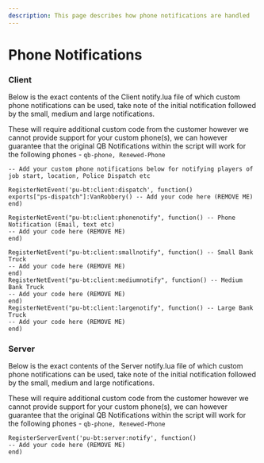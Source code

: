```yaml
---
description: This page describes how phone notifications are handled
---
```


# Phone Notifications

### Client

Below is the exact contents of the Client notify.lua file of which custom phone notifications can be used, take note of the initial notification followed by the small, medium and large notifications.

These will require additional custom code from the customer however we cannot provide support for your custom phone(s), we can however guarantee that the original QB Notifications within the script will work for the following phones - `qb-phone, Renewed-Phone`

```
-- Add your custom phone notifications below for notifying players of job start, location, Police Dispatch etc

RegisterNetEvent('pu-bt:client:dispatch', function()
exports["ps-dispatch"]:VanRobbery() -- Add your code here (REMOVE ME)
end)

RegisterNetEvent("pu-bt:client:phonenotify", function() -- Phone Notification (Email, text etc)
-- Add your code here (REMOVE ME)
end)

RegisterNetEvent("pu-bt:client:smallnotify", function() -- Small Bank Truck
-- Add your code here (REMOVE ME)
end)
RegisterNetEvent("pu-bt:client:mediumnotify", function() -- Medium Bank Truck
-- Add your code here (REMOVE ME)
end)
RegisterNetEvent("pu-bt:client:largenotify", function() -- Large Bank Truck
-- Add your code here (REMOVE ME)
end)
```

### Server

Below is the exact contents of the Server notify.lua file of which custom phone notifications can be used, take note of the initial notification followed by the small, medium and large notifications.

These will require additional custom code from the customer however we cannot provide support for your custom phone(s), we can however guarantee that the original QB Notifications within the script will work for the following phones - `qb-phone, Renewed-Phone`

```
RegisterServerEvent('pu-bt:server:notify', function()
-- Add your code here (REMOVE ME)
end)
```
